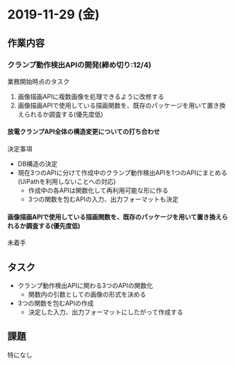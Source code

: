 # 2019-11-29 (金)

## 作業内容

### クランプ動作検出APIの開発(締め切り:12/4)

業務開始時点のタスク

1. 画像描画APIに複数画像を処理できるように改修する
2. 画像描画APIで使用している描画関数を、既存のパッケージを用いて置き換えられるか調査する(優先度低)

#### 放電クランプAPI全体の構造変更についての打ち合わせ

決定事項

- DB構造の決定
- 現在3つのAPIに分けて作成中のクランプ動作検出APIを1つのAPIにまとめる(UiPathを利用しないことへの対応)
    - 作成中の各APIは関数化して再利用可能な形に作る
    - 3つの関数を包むAPIの入力、出力フォーマットも決定

#### 画像描画APIで使用している描画関数を、既存のパッケージを用いて置き換えられるか調査する(優先度低)

未着手

## タスク

- クランプ動作検出APIに関わる3つのAPIの関数化
    - 関数内の引数としての画像の形式を決める
- 3つの関数を包むAPIの作成
    - 決定した入力、出力フォーマットにしたがって作成する

## 課題

特になし
<!--
レスポンスがZIPならリクエストもZIPで受け付けたほうが良い？
 -->
